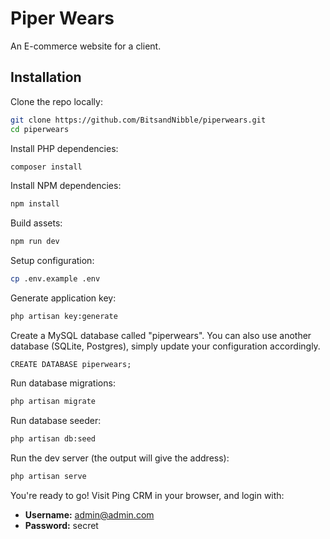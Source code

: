 # Piper Wears

An E-commerce website for a client.

## Installation

Clone the repo locally:

```sh
git clone https://github.com/BitsandNibble/piperwears.git
cd piperwears
```

Install PHP dependencies:

```sh
composer install
```

Install NPM dependencies:

```sh
npm install
```

Build assets:

```sh
npm run dev
```

Setup configuration:

```sh
cp .env.example .env
```

Generate application key:

```sh
php artisan key:generate
```

Create a MySQL database called "piperwears". You can also use another database (SQLite, Postgres), simply update your configuration accordingly.

```mysql
CREATE DATABASE piperwears;
```

Run database migrations:

```sh
php artisan migrate
```

Run database seeder:

```sh
php artisan db:seed
```

Run the dev server (the output will give the address):

```sh
php artisan serve
```

You're ready to go! Visit Ping CRM in your browser, and login with:

- **Username:** admin@admin.com
- **Password:** secret
